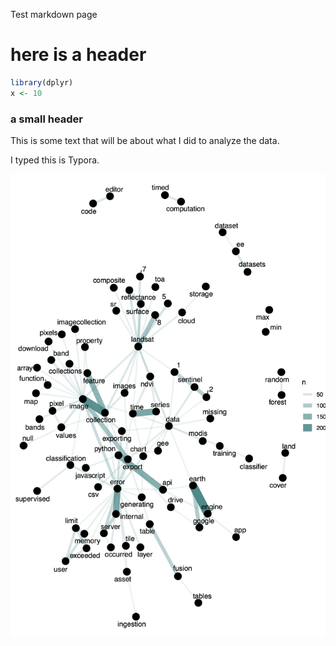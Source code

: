 Test markdown page

# here is a header

```R
library(dplyr)
x <- 10
```

### a small header

This is some text that will be about what I did to analyze the data.

I typed this is Typora.

![network_plot](network_plot.jpg)